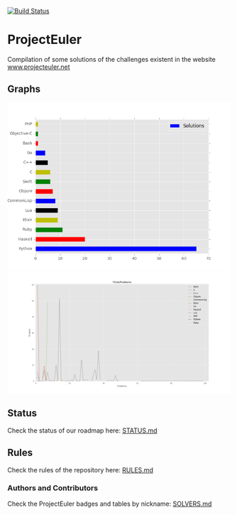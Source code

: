 [![Build Status](https://travis-ci.org/DestructHub/ProjectEuler.svg?branch=master)](https://travis-ci.org/DestructHub/ProjectEuler)


# ProjectEuler
Compilation of some solutions of the challenges existent in the website www.projecteuler.net

## Graphs

![Solutions by Language](data/count.png)
![Time Execution by Language](data/time.png)

## Status

Check the status of our roadmap here: [STATUS.md](STATUS.md)

## Rules

Check the rules of the repository here:  [RULES.md](RULES.md)

### Authors and Contributors

Check the ProjectEuler badges and tables by nickname: [SOLVERS.md](SOLVERS.md)